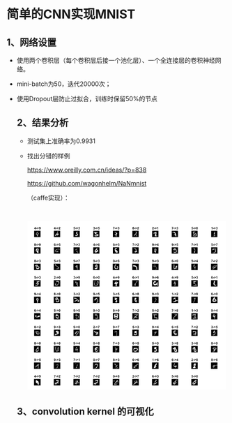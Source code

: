 # 简单的CNN实现MNIST

##     1、网络设置

* 使用两个卷积层（每个卷积层后接一个池化层）、一个全连接层的卷积神经网络。

* mini-batch为50，迭代20000次；

* 使用Dropout层防止过拟合，训练时保留50%的节点

  ## 2、结果分析

  * 测试集上准确率为0.9931


  * 找出分错的样例

    https://www.oreilly.com.cn/ideas/?p=838

    https://github.com/wagonhelm/NaNmnist

    （caffe实现）：

    ​

    ![Example.png](https://github.com/Kody851/MNIST_CNN/blob/master/Example.png)

  ## 3、convolution kernel 的可视化

  ​

  ​

  ​
